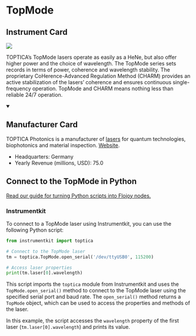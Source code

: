 
# TopMode

## Instrument Card

<img src="https://v5.airtableusercontent.com/v1/19/19/1691539200000/y0Tk9Ul-oFoBRz-l5bDxZA/4XKsKSnc77B_hp_Q-Tk3caXy8W2eY0aWmUI7Zjqj7D5NOwzpwsRm8bEVrDelkJd7kDhQjaDOAMv5vjn46s-PGBHu6NWs9vf48t1XfjpAXhitOkjOnxt-1j7zqI2cUopD/opgsz4GircKUF7XJ6Hn1I3Gcv6dRUQfX6o4GpfU67gU"/>
<p>TOPTICA’s TopMode lasers operate as easily as a HeNe, but also offer higher power and the choice of wavelength. The TopMode series sets records in terms of power, coherence and wavelength stability. The proprietary CoHerence-Advanced Regulation Method (CHARM) provides an active stabilization of the lasers’ coherence and ensures continuous single-frequency operation. TopMode and CHARM means nothing less than reliable 24/7 operation.</p>

<details open>
<summary><h2>Manufacturer Card</h2></summary>

TOPTICA Photonics is a manufacturer of [lasers](https://en.wikipedia.org/wiki/Laser) for quantum technologies, biophotonics and material inspection. <a href="https://www.toptica.com/">Website</a>.

<ul>
  <li>Headquarters: Germany</li>
  <li>Yearly Revenue (millions, USD): 75.0</li>
</ul>
</details>

## Connect to the TopMode in Python

[Read our guide for turning Python scripts into Flojoy nodes.](https://docs.flojoy.ai/custom-nodes/creating-custom-node/)


### Instrumentkit

To connect to a TopMode laser using Instrumentkit, you can use the following Python script:

```python
from instrumentkit import toptica

# Connect to the TopMode laser
tm = toptica.TopMode.open_serial('/dev/ttyUSB0', 115200)

# Access laser properties
print(tm.laser[0].wavelength)
```

This script imports the `toptica` module from Instrumentkit and uses the `TopMode.open_serial()` method to connect to the TopMode laser using the specified serial port and baud rate. The `open_serial()` method returns a `TopMode` object, which can be used to access the properties and methods of the laser.

In this example, the script accesses the `wavelength` property of the first laser (`tm.laser[0].wavelength`) and prints its value.

